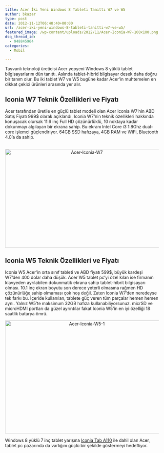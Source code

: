 ```yaml
---
title: Acer İki Yeni Windows 8 Tableti Tanıttı W7 ve W5
author: bkazar
type: post
date: 2012-11-12T06:48:40+00:00
url: /acer-iki-yeni-windows-8-tableti-tanitti-w7-ve-w5/
featured_image: /wp-content/uploads/2012/11/Acer-Iconia-W7-100x100.png
dsq_thread_id:
  - 948845964
categories:
  - Mobil

---
```

Tayvanlı teknoloji üreticisi Acer yepyeni Windows 8 yüklü tablet bilgisayarlarını dün tanıttı. Aslında tablet-hibrid bilgisayar desek daha doğru bir tanım olur. Bu iki tablet W7 ve W5 bugüne kadar Acer’in muhtemelen en dikkat çekici ürünleri arasında yer alır.

## Iconia W7 Teknik Özellikleri ve Fiyatı

Acer tarafından üretile en güçlü tablet modeli olan Acer Iconia W7’nin ABD Satış Fiyatı 999$ olarak açıklandı. Iconia W7’nin teknik özellikleri hakkında konuşacak olursak 11.6 inç Full HD çözünürlüklü, 10 noktaya kadar dokunmayı algılayan bir ekrana sahip. Bu ekranı Intel Core i3 1.8Ghz dual-core işlemci güçlendiriyor. 64GB SSD hafızaya, 4GB RAM ve WiFi, Bluetooth 4.0’a da sahip.

<p style="text-align: center;">
   <img class="aligncenter  wp-image-9106" title="Acer-Iconia-W7" src="https://www.murekkep.org/wp-content/uploads/2012/11/Acer-Iconia-W7.png" alt="Acer-Iconia-W7" width="520" height="323" srcset="https://www.murekkep.org/wp-content/uploads/2012/11/Acer-Iconia-W7.png 650w, https://www.murekkep.org/wp-content/uploads/2012/11/Acer-Iconia-W7-400x248.png 400w, https://www.murekkep.org/wp-content/uploads/2012/11/Acer-Iconia-W7-50x31.png 50w, https://www.murekkep.org/wp-content/uploads/2012/11/Acer-Iconia-W7-201x125.png 201w" sizes="(max-width: 520px) 100vw, 520px" />
</p>

## Iconia W5 Teknik Özellikleri ve Fiyatı

Iconia W5 Acer’in orta sınıf tableti ve ABD fiyatı 599$, büyük kardeşi W7’den 400 dolar daha düşük. Acer W5 tablet pc’yi özel kılan ise firmanın klavyeden ayrılabilen dokunmatik ekrana sahip tablet-hibrit bilgisayarı olması. 10.1 inç ekran boyutu son derece yeterli olmasına rağmen HD çözünürlüğe sahip olmaması çok hoş değil. Zaten Iconia W7’den neredeyse tek farkı bu. İçeride kullanılan, tablete güç veren tüm parçalar hemen hemen aynı. Yalnız W5’te maksimum 32GB hafıza kullanabiliyorsunuz. micrSD ve microHDMI portları da güzel ayrıntılar fakat Iconia W5’in en iyi özelliği 18 saatlik batarya ömrü.

<p style="text-align: center;">
  <img class="aligncenter  wp-image-9107" title="Acer-Iconia-W5-1" src="https://www.murekkep.org/wp-content/uploads/2012/11/Acer-Iconia-W5-1.png" alt="Acer-Iconia-W5-1" width="520" height="370" srcset="https://www.murekkep.org/wp-content/uploads/2012/11/Acer-Iconia-W5-1.png 650w, https://www.murekkep.org/wp-content/uploads/2012/11/Acer-Iconia-W5-1-400x284.png 400w, https://www.murekkep.org/wp-content/uploads/2012/11/Acer-Iconia-W5-1-50x35.png 50w, https://www.murekkep.org/wp-content/uploads/2012/11/Acer-Iconia-W5-1-175x125.png 175w" sizes="(max-width: 520px) 100vw, 520px" />
</p>

Windows 8 yüklü 7 inç tablet yarışına [Iconia Tab A110][1] ile dahil olan Acer, tablet pc pazarında da varlığını güçlü bir şekilde göstermeyi hedefliyor.

 [1]: https://www.murekkep.org/acer-7inc-tablet-yarisina-iconia-tab-a110-ile-katildi-8869 "iconia a110 teknik özellikler ve fiyat"